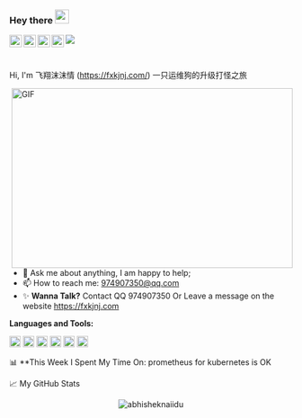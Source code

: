 ### Hey there <img src="http://jpg.fxkjnj.com/github-logo/hello.gif" width="25px">
<a href="https://fxkjnj.com">
  <img align="left" alt="Abhishek's Discord" width="22px" src="http://jpg.fxkjnj.com/github-logo/discord.svg" />
</a>
<a href="https://fxkjnj.com">
  <img align="left" alt="Abhishek Naidu | Twitter" width="22px" src="http://jpg.fxkjnj.com/github-logo/twitter.svg" />
</a>
<a href="https://fxkjnj.com">
  <img align="left" alt="Abhishek's LinkedIN" width="22px" src="http://jpg.fxkjnj.com/github-logo/linkedin.svg" />
</a>
<a href="https://fxkjnj.com">
  <img align="left" alt="Abhishek's Spotify" width="22px" src="http://jpg.fxkjnj.com/github-logo/spotify.svg" />
</a>

![](http://jpg.fxkjnj.com/sre.gif)

<br />

Hi, I'm  飞翔沫沫情 (https://fxkjnj.com/) 一只运维狗的升级打怪之旅


  <img align="right" alt="GIF" src="https://raw.githubusercontent.com/fxkjnj/fxkjnj.github.io/main/%E8%BF%90%E7%BB%B4.gif?raw=true" width="500" height="320" />
  
- 💬 Ask me about anything, I am happy to help;
- 📫 How to reach me: 974907350@qq.com
- ✨ **Wanna Talk?** Contact QQ 974907350 Or Leave a message on the website https://fxkjnj.com


**Languages and Tools:**  

<code><img height="20" src="http://jpg.fxkjnj.com/github-logo/docker.png"></code>
<code><img height="20" src="http://jpg.fxkjnj.com/github-logo/python.png"></code>
<code><img height="20" src="http://jpg.fxkjnj.com/github-logo/go.png"></code>
<code><img height="20" src="http://jpg.fxkjnj.com/github-logo/mysql.png"></code>
<code><img height="20" src="http://jpg.fxkjnj.com/github-logo/git.png"></code>
<code><img height="20" src="http://jpg.fxkjnj.com/github-logo/kubernetes.png"></code>


📊 **This Week I Spent My Time On: 
                                    prometheus for kubernetes  is OK 


📈 My GitHub Stats
<p align="center"> <img src="https://github-readme-stats.vercel.app/api?username=fxkjnj&show_icons=true&theme=gotham" alt="abhisheknaiidu" />
